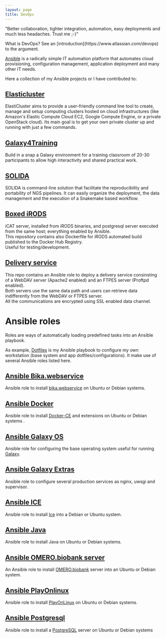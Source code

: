 ```yaml
---
layout: page
title: DevOps
---
```

<p class="message">
   "Better collaboration, tighter integration, automation, easy deployments and much less headaches. Trust me ;-)" 
</p>
 What is DevOps? See an [introduction](https://www.atlassian.com/devops) to the argument.
 
   [Ansible](https://www.ansible.com) is a radically simple IT automation platform that automates cloud provisioning, configuration management, application deployment and many other IT needs.
   
 Here a collection of my Ansible projects or I have contributed to:

## [Elasticluster](https://github.com/gc3-uzh-ch/elasticluster)
ElastiCluster aims to provide a user-friendly command line tool to create, manage and setup computing clusters hosted on cloud infrastructures (like Amazon's Elastic Compute Cloud EC2, Google Compute Engine, or a private OpenStack cloud). Its main goal is to get your own private cluster up and running with just a few commands.

## [Galaxy4Training](https://github.com/gmauro/galaxy4training)
Build in a snap a Galaxy environment for a training classroom of 20-30 participants to allow high interactivity and shared practical work.

## [SOLIDA](https://github.com/gmauro/solida)
SOLIDA is command-line solution that facilitate the reproducibility and portability of NGS pipelines. It can easily organize the deployment, the data management and the execution of a Snakemake based workflow.

## [Boxed iRODS](https://github.com/gmauro/boxed-irods)
iCAT server, installed from iRODS binaries, and postgresql server executed from the same host; everything enabled by Ansible.  
This repository contains also Dockerfile for iRODS automated build published to the Docker Hub Registry.  
Useful for testing/development.

## [Delivery service](https://github.com/gmauro/delivery_service)
This repo contains an Ansible role to deploy a delivery service consinsting of a WebDAV server (Apache2 enabled) and an FTPES server (Proftpd enabled).  
Both servers use the same data path and users can retrieve data indifferently from the WebDAV or FTPES server.  
All the communications are encrypted using SSL enabled data channel.

# Ansible roles
Roles are ways of automatically loading predefined tasks into an Ansible playbook.

As example, [Dotfiles](https://github.com/gmauro/dotfiles) is my Ansible playbook to configure my own workstation (base system and app dotfiles/configurations). It make use of several Ansible roles listed here.

## [Ansible Bika.webservice](https://github.com/gmauro/ansible-bika.webservice)
Ansible role to install [bika.webservice](http://github.com/ratzeni/bika.webservice) on Ubuntu or Debian systems.

## [Ansible Docker](https://github.com/gmauro/ansible-docker)
Ansible role to install [Docker-CE](http://www.docker.com) and extensions on Ubuntu or Debian systems . 

## [Ansible Galaxy OS](https://github.com/galaxyproject/ansible-galaxy-os)
Ansible role for configuring the base operating system useful for running [Galaxy](https://github.com/galaxyproject/galaxy).

## [Ansible Galaxy Extras](https://github.com/gmauro/ansible-gx-extras)
Ansible role to configure several production services as nginx, uwsgi and supervisor.

## [Ansible ICE](https://github.com/gmauro/ansible-ice)
Ansible role to install [Ice](https://zeroc.com/products/ice) into a Debian or Ubuntu system.

## [Ansible Java](https://github.com/gmauro/ansible-java)
Ansible role to install Java on Ubuntu or Debian systems.

## [Ansible OMERO.biobank server](https://github.com/gmauro/ansible-obb-server)
An Ansible role to install [OMERO.biobank](https://github.com/crs4/omero.biobank) server into an Ubuntu or Debian system.

## [Ansible PlayOnlinux](https://github.com/gmauro/ansible-playonlinux)
Ansible role to install [PlayOnLinux](http://www.playonlinux.com) on Ubuntu or Debian systems.

## [Ansible Postgresql](https://github.com/gmauro/ansible-postgresql)
Ansible role to install a [PostgreSQL](https://www.postgresql.org) server on Ubuntu or Debian systems
